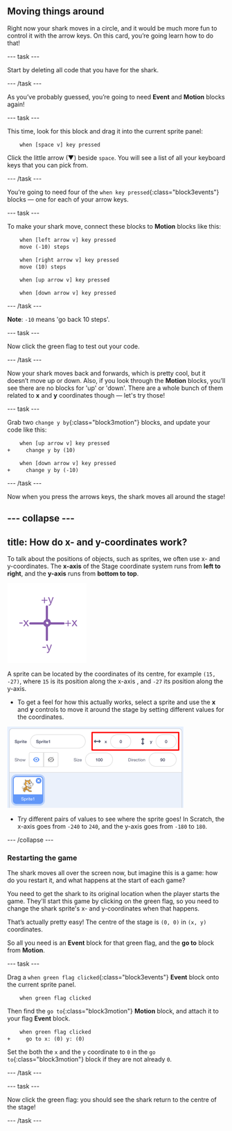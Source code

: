 ## Moving things around

Right now your shark moves in a circle, and it would be much more fun to control it with the arrow keys. On this card, you’re going learn how to do that!

--- task ---

Start by deleting all code that you have for the shark.

--- /task ---

As you’ve probably guessed, you’re going to need **Event** and **Motion** blocks again! 

--- task ---

 This time, look for this block and drag it into the current sprite panel:

```blocks3
    when [space v] key pressed
```

Click the little arrow (▼) beside `space`. You will see a list of all your keyboard keys that you can pick from. 

--- /task ---

You’re going to need four of the `when key pressed`{:class="block3events"} blocks — one for each of your arrow keys. 

--- task ---

To make your shark move, connect these blocks to **Motion** blocks like this: 

```blocks3
    when [left arrow v] key pressed
    move (-10) steps
```

```blocks3
    when [right arrow v] key pressed
    move (10) steps
```

```blocks3
    when [up arrow v] key pressed
```

```blocks3
    when [down arrow v] key pressed
```

--- /task ---

**Note**: `-10` means 'go back 10 steps'.

--- task ---

Now click the green flag to test out your code.

--- /task ---

Now your shark moves back and forwards, which is pretty cool, but it doesn’t move up or down. Also, if you look through the **Motion** blocks, you’ll see there are no blocks for 'up' or 'down'. There are a whole bunch of them related to **x** and **y** coordinates though — let's try those!

--- task ---

Grab two `change y by`{:class="block3motion"} blocks, and update your code like this: 

```blocks3
    when [up arrow v] key pressed
+     change y by (10)
```

```blocks3
    when [down arrow v] key pressed
+     change y by (-10)
```

--- /task ---

Now when you press the arrows keys, the shark moves all around the stage!

--- collapse ---
---
title: How do x- and y-coordinates work?
---

To talk about the positions of objects, such as sprites, we often use x- and y-coordinates. The **x-axis** of the Stage coordinate system runs from **left to right**, and the **y-axis** runs from **bottom to top**. 

![](images/moving3.png)

A sprite can be located by the coordinates of its centre, for example `(15, -27)`, where `15` is its position along the x-axis , and `-27` its position along the y-axis.

+ To get a feel for how this actually works, select a sprite and use the **x** and **y** controls to move it around the stage by setting different values for the coordinates.

![](images/xycoords.png)

+ Try different pairs of values to see where the sprite goes! In Scratch, the x-axis goes from `-240` to `240`, and the y-axis goes from `-180` to `180`.

--- /collapse ---

### Restarting the game

The shark moves all over the screen now, but imagine this is a game: how do you restart it, and what happens at the start of each game?

You need to get the shark to its original location when the player starts the game. They'll start this game by clicking on the green flag, so you need to change the shark sprite's x- and y-coordinates when that happens.

That’s actually pretty easy! The centre of the stage is `(0, 0)` in `(x, y)` coordinates. 

So all you need is an **Event** block for that green flag, and the **go to** block from **Motion**. 

--- task ---

Drag a `when green flag clicked`{:class="block3events"} **Event** block onto the current sprite panel.

```blocks3
    when green flag clicked
```

Then find the `go to`{:class="block3motion"} **Motion** block, and attach it to your flag **Event** block.

```blocks3
    when green flag clicked
+     go to x: (0) y: (0)
```

Set the both the `x` and the `y` coordinate to `0` in the `go to`{:class="block3motion"} block if they are not already `0`. 

--- /task ---

--- task ---

Now click the green flag: you should see the shark return to the centre of the stage!

--- /task ---
